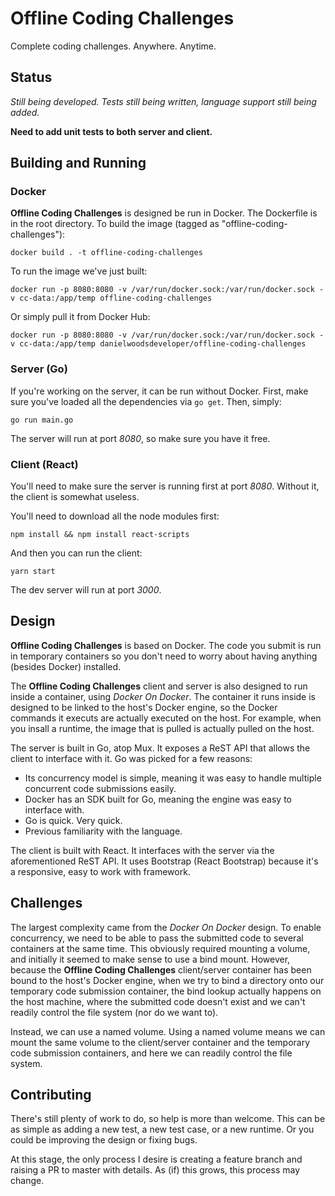 # Offline Coding Challenges

Complete coding challenges. Anywhere. Anytime.

## Status

*Still being developed. Tests still being written, language support still being added.*

**Need to add unit tests to both server and client.**

## Building and Running

### Docker

**Offline Coding Challenges** is designed be run in Docker. The Dockerfile is in the root directory. To build the image (tagged as "offline-coding-challenges"):

```docker build . -t offline-coding-challenges```

To run the image we've just built:

```docker run -p 8080:8080 -v /var/run/docker.sock:/var/run/docker.sock -v cc-data:/app/temp offline-coding-challenges```

Or simply pull it from Docker Hub:

```docker run -p 8080:8080 -v /var/run/docker.sock:/var/run/docker.sock -v cc-data:/app/temp danielwoodsdeveloper/offline-coding-challenges```

### Server (Go)

If you're working on the server, it can be run without Docker. First, make sure you've loaded all the dependencies via `go get`. Then, simply:

```go run main.go```

The server will run at port *8080*, so make sure you have it free.

### Client (React)

You'll need to make sure the server is running first at port *8080*. Without it, the client is somewhat useless.

You'll need to download all the node modules first:

```npm install && npm install react-scripts```

And then you can run the client:

```yarn start```

The dev server will run at port *3000*.

## Design

**Offline Coding Challenges** is based on Docker. The code you submit is run in temporary containers so you don't need to worry about having anything (besides Docker) installed.

The **Offline Coding Challenges** client and server is also designed to run inside a container, using *Docker On Docker*. The container it runs inside is designed to be linked to the host's Docker engine, so the Docker commands it executs are actually executed on the host. For example, when you insall a runtime, the image that is pulled is actually pulled on the host.

The server is built in Go, atop Mux. It exposes a ReST API that allows the client to interface with it. Go was picked for a few reasons:
* Its concurrency model is simple, meaning it was easy to handle multiple concurrent code submissions easily.
* Docker has an SDK built for Go, meaning the engine was easy to interface with.
* Go is quick. Very quick.
* Previous familiarity with the language.

The client is built with React. It interfaces with the server via the aforementioned ReST API. It uses Bootstrap (React Bootstrap) because it's a responsive, easy to work with framework.

## Challenges

The largest complexity came from the *Docker On Docker* design. To enable concurrency, we need to be able to pass the submitted code to several containers at the same time. This obviously required mounting a volume, and initially it seemed to make sense to use a bind mount. However, because the **Offline Coding Challenges** client/server container has been bound to the host's Docker engine, when we try to bind a directory onto our temporary code submission container, the bind lookup actually happens on the host machine, where the submitted code doesn't exist and we can't readily control the file system (nor do we want to).

Instead, we can use a named volume. Using a named volume means we can mount the same volume to the client/server container and the temporary code submission containers, and here we can readily control the file system.

## Contributing

There's still plenty of work to do, so help is more than welcome. This can be as simple as adding a new test, a new test case, or a new runtime. Or you could be improving the design or fixing bugs.

At this stage, the only process I desire is creating a feature branch and raising a PR to master with details. As (if) this grows, this process may change.